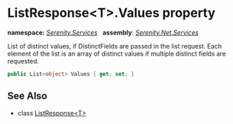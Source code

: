 # ListResponse&lt;T&gt;.Values property
**namespace:** *[Serenity.Services](../../README.md#serenity.services-namespace)*   **assembly**: *[Serenity.Net.Services](../../README.md)*

List of distinct values, if DistinctFields are passed in the list request. Each element of the list is an array of distinct values if multiple distinct fields are requested.

```csharp
public List<object> Values { get; set; }
```

## See Also

* class [ListResponse&lt;T&gt;](../ListResponse-1.md)